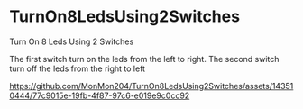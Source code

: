 # TurnOn8LedsUsing2Switches
Turn On 8 Leds Using 2 Switches

The first switch turn on the leds from the left to right.
The second switch turn off the leds from the right to left




https://github.com/MonMon204/TurnOn8LedsUsing2Switches/assets/143510444/77c9015e-19fb-4f87-97c6-e019e9c0cc92

